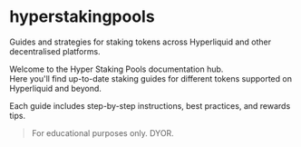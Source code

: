 # hyperstakingpools
Guides and strategies for staking tokens across Hyperliquid and other decentralised platforms.



Welcome to the Hyper Staking Pools documentation hub.  
Here you'll find up-to-date staking guides for different tokens supported on Hyperliquid and beyond.



Each guide includes step-by-step instructions, best practices, and rewards tips.

> For educational purposes only. DYOR.
